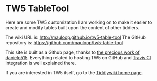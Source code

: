 # TW5 TableTool

Here are some TW5 customization I am working on to make it easier to create and modify tables built upon the content of other tiddlers. 

The wiki URL is: http://mauloop.github.io/tw5-table-tool
The GitHub repository is: https://github.com/mauloop/tw5-table-tool

This site is built as a Github page, thanks to [the precious work of danielo515](https://github.com/danielo515/TW5-auto-publish2gh-pages). Everything related to hosting TW5 on GitHub and [Travis CI](https://travis-ci.org/) integration is well explained there.

If you are interested in TW5 itself, go to the [Tiddlywiki home page](http://tiddlywiki.com/).
